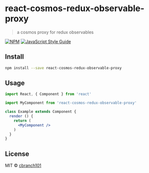 # react-cosmos-redux-observable-proxy

> a cosmos proxy for redux observables

[![NPM](https://img.shields.io/npm/v/react-cosmos-redux-observable-proxy.svg)](https://www.npmjs.com/package/react-cosmos-redux-observable-proxy) [![JavaScript Style Guide](https://img.shields.io/badge/code_style-standard-brightgreen.svg)](https://standardjs.com)

## Install

```bash
npm install --save react-cosmos-redux-observable-proxy
```

## Usage

```jsx
import React, { Component } from 'react'

import MyComponent from 'react-cosmos-redux-observable-proxy'

class Example extends Component {
  render () {
    return (
      <MyComponent />
    )
  }
}
```

## License

MIT © [cbranch101](https://github.com/cbranch101)
